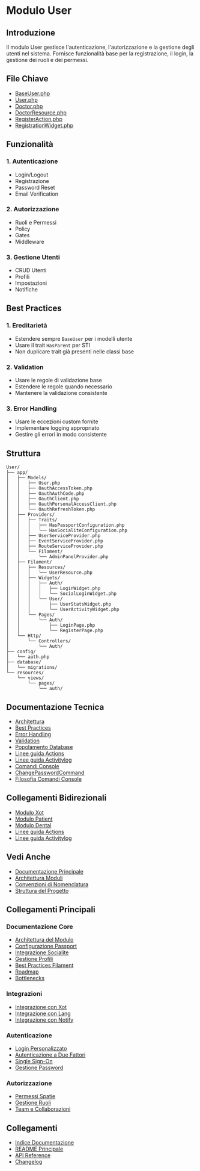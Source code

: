 # Modulo User

## Introduzione

Il modulo User gestisce l'autenticazione, l'autorizzazione e la gestione degli utenti nel sistema. Fornisce funzionalità base per la registrazione, il login, la gestione dei ruoli e dei permessi.

## File Chiave
- [BaseUser.php](app/Models/BaseUser.php)
- [User.php](app/Models/User.php)
- [Doctor.php](../Patient/app/Models/Doctor.php)
- [DoctorResource.php](../Patient/app/Filament/Resources/DoctorResource.php)
- [RegisterAction.php](../Patient/app/Actions/RegisterAction.php)
- [RegistrationWidget.php](app/Filament/Widgets/RegistrationWidget.php)

## Funzionalità

### 1. Autenticazione
- Login/Logout
- Registrazione
- Password Reset
- Email Verification

### 2. Autorizzazione
- Ruoli e Permessi
- Policy
- Gates
- Middleware

### 3. Gestione Utenti
- CRUD Utenti
- Profili
- Impostazioni
- Notifiche

## Best Practices

### 1. Ereditarietà
- Estendere sempre `BaseUser` per i modelli utente
- Usare il trait `HasParent` per STI
- Non duplicare trait già presenti nelle classi base

### 2. Validation
- Usare le regole di validazione base
- Estendere le regole quando necessario
- Mantenere la validazione consistente

### 3. Error Handling
- Usare le eccezioni custom fornite
- Implementare logging appropriato
- Gestire gli errori in modo consistente

## Struttura
```
User/
├── app/
│   ├── Models/
│   │   ├── User.php
│   │   ├── OauthAccessToken.php
│   │   ├── OauthAuthCode.php
│   │   ├── OauthClient.php
│   │   ├── OauthPersonalAccessClient.php
│   │   └── OauthRefreshToken.php
│   ├── Providers/
│   │   ├── Traits/
│   │   │   ├── HasPassportConfiguration.php
│   │   │   └── HasSocialiteConfiguration.php
│   │   ├── UserServiceProvider.php
│   │   ├── EventServiceProvider.php
│   │   ├── RouteServiceProvider.php
│   │   └── Filament/
│   │       └── AdminPanelProvider.php
│   ├── Filament/
│   │   ├── Resources/
│   │   │   └── UserResource.php
│   │   ├── Widgets/
│   │   │   ├── Auth/
│   │   │   │   ├── LoginWidget.php
│   │   │   │   └── SocialLoginWidget.php
│   │   │   └── User/
│   │   │       ├── UserStatsWidget.php
│   │   │       └── UserActivityWidget.php
│   │   └── Pages/
│   │       └── Auth/
│   │           ├── LoginPage.php
│   │           └── RegisterPage.php
│   └── Http/
│       └── Controllers/
│           └── Auth/
├── config/
│   └── auth.php
├── database/
│   └── migrations/
└── resources/
    └── views/
        └── pages/
            └── auth/
```

## Documentazione Tecnica
- [Architettura](./architecture/README.md)
- [Best Practices](./best-practices/README.md)
- [Error Handling](./error-handling.md)
- [Validation](./validation.md)
- [Popolamento Database](./database-population.md)
- [Linee guida Actions](./actions.mdc)
- [Linee guida Activitylog](./activitylog.mdc)
- [Comandi Console](./console_commands/README.md)
- [ChangePasswordCommand](./console_commands/change-password-command.md)
- [Filosofia Comandi Console](./console_commands/console_commands_philosophy.md)

## Collegamenti Bidirezionali
- [Modulo Xot](../Xot/docs/README.md)
- [Modulo Patient](../Patient/docs/README.md)
- [Modulo Dental](../Dental/docs/README.md)
- [Linee guida Actions](./actions.mdc)
- [Linee guida Activitylog](./activitylog.mdc)

## Vedi Anche
- [Documentazione Principale](../../docs/INDEX.md)
- [Architettura Moduli](../../docs/architecture/modules-structure.md)
- [Convenzioni di Nomenclatura](../../docs/standards/file_naming_conventions.md)
- [Struttura del Progetto](../Xot/docs/architecture/struttura-progetto.md)

## Collegamenti Principali

### Documentazione Core
- [Architettura del Modulo](structure.md)
- [Configurazione Passport](passport.md)
- [Integrazione Socialite](socialite.txt)
- [Gestione Profili](user_profile_models.md)
- [Best Practices Filament](filament-best-practices.md)
- [Roadmap](roadmap.md)
- [Bottlenecks](bottlenecks.md)

### Integrazioni
- [Integrazione con Xot](../Xot/docs/README.md)
- [Integrazione con Lang](../Lang/docs/README.md)
- [Integrazione con Notify](../Notify/docs/README.md)

### Autenticazione
- [Login Personalizzato](custom_login.md)
- [Autenticazione a Due Fattori](two_factor.txt)
- [Single Sign-On](sso.txt)
- [Gestione Password](password.md)

### Autorizzazione
- [Permessi Spatie](spatie_permissions.txt)
- [Gestione Ruoli](repositories.md)
- [Team e Collaborazioni](teams.md)

## Collegamenti
- [Indice Documentazione](../../../docs/INDEX.md)
- [README Principale](../../../README.md)
- [API Reference](../docs/api.md)
- [Changelog](../docs/CHANGELOG.md) 

